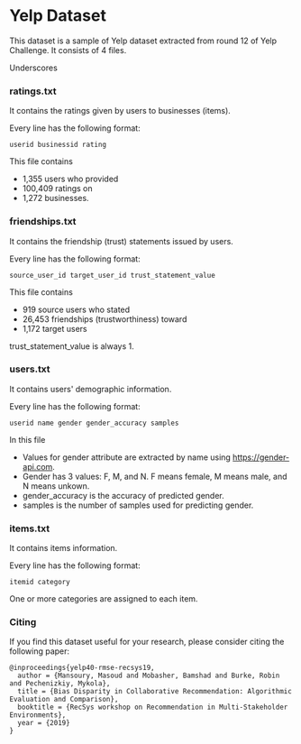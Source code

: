 # Yelp Dataset

This dataset is a sample of Yelp dataset extracted from round 12 of Yelp Challenge. It consists of 4 files. 

Underscores

### ratings.txt

It contains the ratings given by users to businesses (items).

Every line has the following format:

	userid businessid rating

This file contains 

* 1,355 users who provided 
* 100,409 ratings on 
* 1,272 businesses.


### friendships.txt

It contains the friendship (trust) statements issued by users.

Every line has the following format:

	source_user_id target_user_id trust_statement_value

This file contains

* 919 source users who stated 
* 26,453 friendships (trustworthiness) toward
* 1,172 target users

trust_statement_value is always 1.


### users.txt

It contains users' demographic information.

Every line has the following format:

	userid name gender gender_accuracy samples

In this file

* Values for gender attribute are extracted by name using https://gender-api.com.
* Gender has 3 values: F, M, and N. F means female, M means male, and N means unkown.
* gender_accuracy is the accuracy of predicted gender.
* samples is the number of samples used for predicting gender.


### items.txt

It contains items information.

Every line has the following format:

	itemid category

One or more categories are assigned to each item.

### Citing

If you find this dataset useful for your research, please consider citing the following paper:

	@inproceedings{yelp40-rmse-recsys19,
	  author = {Mansoury, Masoud and Mobasher, Bamshad and Burke, Robin and Pechenizkiy, Mykola},
	  title = {Bias Disparity in Collaborative Recommendation: Algorithmic Evaluation and Comparison},
	  booktitle = {RecSys workshop on Recommendation in Multi-Stakeholder Environments},
	  year = {2019}
	}
